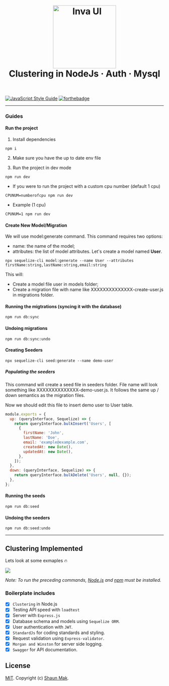 <h1 align="center">
  <a href="#"><img src="http://mysqlhighavailability.com/wp-content/uploads/2015/12/Node_Cluster_logo.png" alt="Inva UI" width="200"></a>
  <br>
  Clustering in NodeJs · Auth · Mysql
  <br>
  <br>
</h1>

[![JavaScript Style Guide](https://cdn.rawgit.com/standard/standard/master/badge.svg)](https://github.com/standard/standard)
[![forthebadge](https://forthebadge.com/images/badges/made-with-javascript.svg)](https://forthebadge.com)

---

### Guides

#### Run the project

1. Install dependencies

```
npm i
```

2. Make sure you have the up to date env file

3. Run the project in dev mode

```
npm run dev
```

- If you were to run the project with a custom cpu number (default 1 cpu)

```
CPUNUM=numberofcpu npm run dev
```

- Example (1 cpu)

```
CPUNUM=1 npm run dev
```

#### Create New Model/Migration

We will use model:generate command. This command requires two options:

- name: the name of the model;
- attributes: the list of model attributes.
  Let's create a model named <b>User</b>.

```
npx sequelize-cli model:generate --name User --attributes firstName:string,lastName:string,email:string
```

This will:

- Create a model file user in models folder;
- Create a migration file with name like XXXXXXXXXXXXXX-create-user.js in migrations folder.

#### Running the migtrations (syncing it with the database)

```
npm run db:sync
```

#### Undoing migrations

```
npm run db:sync:undo
```

#### Creating Seeders

```
npx sequelize-cli seed:generate --name demo-user
```

##### Populating the seeders

This command will create a seed file in seeders folder. File name will look something like XXXXXXXXXXXXXX-demo-user.js. It follows the same up / down semantics as the migration files.

Now we should edit this file to insert demo user to User table.

```js
module.exports = {
  up: (queryInterface, Sequelize) => {
    return queryInterface.bulkInsert('Users', [
      {
        firstName: 'John',
        lastName: 'Doe',
        email: 'example@example.com',
        createdAt: new Date(),
        updatedAt: new Date(),
      },
    ]);
  },
  down: (queryInterface, Sequelize) => {
    return queryInterface.bulkDelete('Users', null, {});
  },
};
```

#### Running the seeds

```
npm run db:seed
```

#### Undoing the seeders

```
npm run db:seed:undo
```

---

## Clustering Implemented

<p>Lets look at some exmaples 🔥</p>
<img src="https://res.cloudinary.com/shaun-storage/image/upload/v1630434449/clustering-boilerplate.jpg"/>

_Note: To run the preceding commands, [Node.js](http://nodejs.org) and [npm](https://npmjs.com) must be installed._

### Boilerplate includes

- [x] `Clustering` in Node.js
- [x] Testing API speed with `loadtest`
- [x] Server with `Express.js`
- [x] Database schema and models using `Sequelize ORM`.
- [x] User authentication with `JWT`.
- [x] `StandardJs` for coding standards and styling.
- [x] Request validation using `Express-validator`.
- [x] `Morgan and Winston` for server side logging.
- [x] `Swagger` for API documentation.

## License

[MIT](LICENSE). Copyright (c) [Shaun Mak](https://shaunmak.com).
